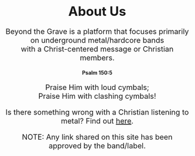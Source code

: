 <h1> About Us</h1>

<p style="text-align:center;">Beyond the Grave is a platform that focuses primarily on underground metal/hardcore bands <br>
with a Christ-centered message or Christian members.</p>
<style>
h1{
  font-size: 35px;
}
h1, h4, p{
  text-align:center;
}
p{
  font-size: 20px;
}
</style>
<h4 >Psalm 150:5 </h4>
<p >Praise Him with loud cymbals;<br>
Praise Him with clashing cymbals!</p>

Is there something wrong with a Christian listening to metal? Find out [here](https://www.gotquestions.org/Christian-heavy-metal-music.html).

NOTE: Any link shared on this site has been approved by the band/label.




